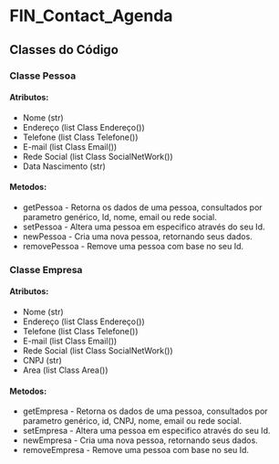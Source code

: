 # FIN_Contact_Agenda
## Classes do Código
### Classe Pessoa

#### Atributos:
- Nome (str)
- Endereço (list Class Endereço()) 
- Telefone (list Class Telefone()) 
- E-mail (list Class Email()) 
- Rede Social (list Class SocialNetWork()) 
- Data Nascimento (str)

#### Metodos:
- getPessoa - Retorna os dados de uma pessoa, consultados por parametro genérico, Id, nome, email ou rede social.
- setPessoa - Altera uma pessoa em especifico através do seu Id.
- newPessoa - Cria uma nova pessoa, retornando seus dados.
- removePessoa - Remove uma pessoa com base no seu Id.

### Classe Empresa

#### Atributos:
- Nome (str)
- Endereço (list Class Endereço()) 
- Telefone (list Class Telefone()) 
- E-mail (list Class Email()) 
- Rede Social (list Class SocialNetWork()) 
- CNPJ (str)
- Area (list Class Area())

#### Metodos:
- getEmpresa - Retorna os dados de uma pessoa, consultados por parametro genérico, id, CNPJ, nome, email ou rede social.
- setEmpresa - Altera uma pessoa em especifico através do seu Id.
- newEmpresa - Cria uma nova pessoa, retornando seus dados.
- removeEmpresa - Remove uma pessoa com base no seu Id.
